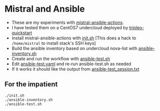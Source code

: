 Mistral and Ansible
===================

- These are my experiments with [mistral-ansible-actions](https://github.com/d0ugal/mistral-ansible-actions).
- I have tested them on a CentOS7 undercloud deployed by [tripleo-quickstart](https://github.com/openstack/tripleo-quickstart)
- Install mistral-ansible-actions with [init.sh](https://github.com/fultonj/mistral/tree/master/ansible/init.sh) [This does a hack to `/home/mistral` to install stack's SSH keys]
- Build the ansible inventory based on undercloud nova-list with [ansible-inventory.sh](https://github.com/fultonj/mistral/tree/master/ansible/ansible-inventory.sh)
- Create and run the workflow with [ansible-test.sh](https://github.com/fultonj/mistral/tree/master/ansible/ansible-test.sh)
- Edit [ansible-test.yaml](https://github.com/fultonj/mistral/tree/master/ansible/ansible-test.yaml) and re-run ansible-test.sh as needed
- If it works it should like the output from [ansible-test_session.txt](https://github.com/fultonj/mistral/tree/master/ansible/ansible-test_tession.txt.yaml)

For the impatient
-----------------
```
./init.sh
./ansible-inventory.sh
./ansible-test.sh
```
